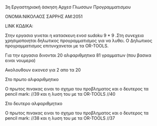 3η Εργαστηριακή άσκηση Αρχεσ Γλωσσων Προγραμματισμου

ΟΝΟΜΑ:ΝΙΚΟΛΑΟΣ ΣΑΡΡΗΣ ΑΜ:2051

LINK ΚΩΔΙΚΑ:

Στην εργασια γινεται η κατασκευη ενοσ sudoku 9 * 9 .Στη συνεχεια χρησιμοποιηται δηλωτικος προγραμματισμος για να λυθει.
Ο Δηλωτικος προγραμματισμος επιτυνχανεται με τα OR-TOOLS.

Για την εργασια δινονται 20 αλφαριθμητικα 81 γραμματων (που βασικα ειναι νουμερα)

Ακολουθουν εικονεσ για 2 απο τα 20

Στο πρωτο αλφαριθμητικο

Ο πρωτος πινακας ειναι το σχημα του προβληματος και ο δευτερος τα pencil mark:
//39
και η λυση του με τα OR-TOOLS
//40

Στο δευτερο αλφαριθμητικο

Ο πρωτος πινακας ειναι το σχημα του προβληματος και ο δευτερος τα pencil mark:
//38
και η λυση του με τα OR-TOOLS
//37

